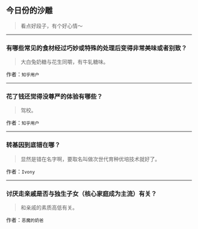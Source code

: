 ## 今日份的沙雕

> 看点好段子，有个好心情～


 
---

### 有哪些常见的食材经过巧妙或特殊的处理后变得非常美味或者别致？

> 大白兔奶糖与花生同嚼，有牛轧糖味。


作者：`知乎用户`

---

### 花了钱还觉得没尊严的体验有哪些？

> 驾校。


作者：`知乎用户`

---

### 转基因到底错在哪？

> 显然是错在名字啊，要取名叫做次世代育种优培技术就好了。


作者：`Ivony`

---

### 讨厌走亲戚是否与独生子女（核心家庭成为主流）有关？

> 和亲戚的素质高低有关。


作者：`恶魔的奶爸`